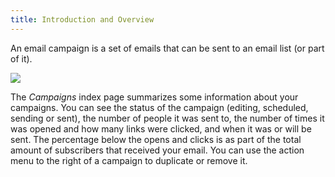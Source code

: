 ```yaml
---
title: Introduction and Overview
---
```


An email campaign is a set of emails that can be sent to an email list (or part of it).

![](https://mailcoach.app/images/docs/v2/app/campaigns/index.png)

The _Campaigns_ index page summarizes some information about your campaigns. You can see the status of the campaign (editing, scheduled, sending or sent), the number of people it was sent to, the number of times it was opened and how many links were clicked, and when it was or will be sent. The percentage below the opens and clicks is as part of the total amount of subscribers that received your email. You can use the action menu to the right of a campaign to duplicate or remove it.
